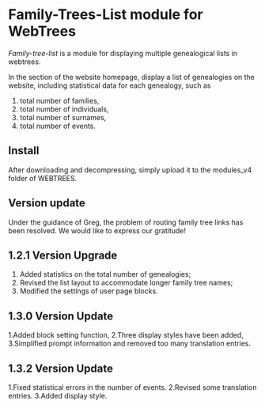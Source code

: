 Family-Trees-List module for WebTrees
=====================================
*Family-tree-list* is a module for displaying multiple genealogical lists in webtrees.

In the section of the website homepage, display a list of genealogies on the website, including statistical data for each genealogy, such as 
1. total number of families,
2. total number of individuals,
3. total number of surnames,
4. total number of events.

Install
----------
After downloading and decompressing, simply upload it to the modules_v4 folder of WEBTREES.

Version update
---------------
Under the guidance of Greg, the problem of routing family tree links has been resolved. We would like to express our gratitude!

1.2.1 Version Upgrade
---------------------
1. Added statistics on the total number of genealogies;
2. Revised the list layout to accommodate longer family tree names;
3. Modified the settings of user page blocks.


1.3.0 Version Update
---------------------
1.Added block setting function,
2.Three display styles have been added,
3.Simplified prompt information and removed too many translation entries.


1.3.2 Version Update
---------------------
1.Fixed statistical errors in the number of events.
2.Revised some translation entries.
3.Added display style.
